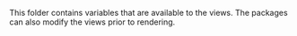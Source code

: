 This folder contains variables that are available to the views. The packages can
also modify the views prior to rendering.
